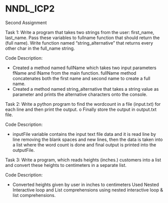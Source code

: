 # NNDL_ICP2
Second Assignment

Task 1: Write a program that takes two strings from the user: first_name, last_name. Pass these variables to 
fullname function that should return the (full name). Write function named “string_alternative” that returns every other char in the full_name string.

Code Description:
* Created a method named fullName which takes two input parameters fName and lName from the main function. fullName method concatenates both the first name and second name to create a full name.
* Created a method named string_alternative that takes a string value as parameter and prints the alternative characters onto the console.

Task 2: Write a python program to find the wordcount in a file (input.txt) for each line and then print the output.
o Finally store the output in output.txt file.

Code Description:
* inputFile variable contains the input text file data and it is read line by line removing the blank spaces and new lines, then the data is taken into a list where the word count is done and final output is printed into the outputFile.

Task 3: Write a program, which reads heights (inches.) customers into a list and convert these heights to centimeters in a separate list.

Code Description:
* Converted heights given by user in inches to centimeters Used Nested Interactive loop and List comprehensions using nested interactive loop & list comprehensions.
